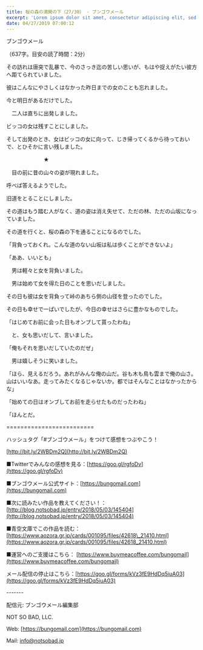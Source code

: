 ```yaml
---
title: 桜の森の満開の下（27/30） - ブンゴウメール
excerpt: 'Lorem ipsum dolor sit amet, consectetur adipiscing elit, sed do eiusmod tempor incididunt ut labore et dolore magna aliqua. Praesent elementum facilisis leo vel fringilla est ullamcorper eget. At imperdiet dui accumsan sit amet nulla facilisi morbi tempus.'
date: 04/27/2019 07:00:12
---
```


ブンゴウメール

（637字。目安の読了時間：2分）

その訪れは唐突で乱暴で、今のさっき迄の苦しい思いが、もはや捉えがたい彼方へ距てられていました。

彼はこんなにやさしくはなかった昨日までの女のことも忘れました。

今と明日があるだけでした。

　二人は直ちに出発しました。

ビッコの女は残すことにしました。

そして出発のとき、女はビッコの女に向って、じき帰ってくるから待っておいで、とひそかに言い残しました。

　　　　　　　★

　目の前に昔の山々の姿が現れました。

呼べば答えるようでした。

旧道をとることにしました。

その道はもう踏む人がなく、道の姿は消え失せて、ただの林、ただの山坂になっていました。

その道を行くと、桜の森の下を通ることになるのでした。

「背負っておくれ。こんな道のない山坂は私は歩くことができないよ」

「ああ、いいとも」

　男は軽々と女を背負いました。

　男は始めて女を得た日のことを思いだしました。

その日も彼は女を背負って峠のあちら側の山径を登ったのでした。

その日も幸せで一ぱいでしたが、今日の幸せはさらに豊かなものでした。

「はじめてお前に会った日もオンブして貰ったわね」

　と、女も思いだして、言いました。

「俺もそれを思いだしていたのだぜ」

　男は嬉しそうに笑いました。

「ほら、見えるだろう。あれがみんな俺の山だ。谷も木も鳥も雲まで俺の山さ。山はいいなあ。走ってみたくなるじゃないか。都ではそんなことはなかったからな」

「始めての日はオンブしてお前を走らせたものだったわね」

「ほんとだ。

\=========================

ハッシュタグ「#ブンゴウメール」をつけて感想をつぶやこう！　

[http://bit.ly/2WBDm2Q](http://bit.ly/2WBDm2Q)

■Twitterでみんなの感想を見る：[https://goo.gl/rgfoDv](https://goo.gl/rgfoDv)

■ブンゴウメール公式サイト：[https://bungomail.com](https://bungomail.com)

■次に読みたい作品を教えてください！：[http://blog.notsobad.jp/entry/2018/05/03/145404](http://blog.notsobad.jp/entry/2018/05/03/145404)

■青空文庫でこの作品を読む：[https://www.aozora.gr.jp/cards/001095/files/42618\_21410.html](https://www.aozora.gr.jp/cards/001095/files/42618_21410.html)

■運営へのご支援はこちら： [https://www.buymeacoffee.com/bungomail](https://www.buymeacoffee.com/bungomail)

メール配信の停止はこちら：[https://goo.gl/forms/kVz3fE9HdDq5iuA03](https://goo.gl/forms/kVz3fE9HdDq5iuA03)

\-------

配信元: ブンゴウメール編集部

NOT SO BAD, LLC.

Web: [https://bungomail.com](https://bungomail.com)

Mail: info@notsobad.jp